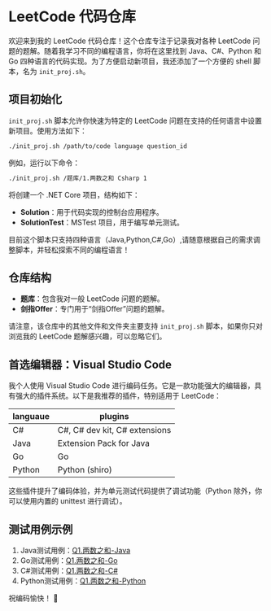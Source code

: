 # LeetCode 代码仓库

欢迎来到我的 LeetCode 代码仓库！这个仓库专注于记录我对各种 LeetCode 问题的题解。随着我学习不同的编程语言，你将在这里找到 Java、C#、Python 和 Go 四种语言的代码实现。为了方便启动新项目，我还添加了一个方便的 shell 脚本，名为 `init_proj.sh`。

## 项目初始化

`init_proj.sh` 脚本允许你快速为特定的 LeetCode 问题在支持的任何语言中设置新项目。使用方法如下：

``` bash
./init_proj.sh /path/to/code language question_id
```

例如，运行以下命令：

``` bash
./init_proj.sh /题库/1.两数之和 Csharp 1
```

将创建一个 .NET Core 项目，结构如下：

- **Solution**：用于代码实现的控制台应用程序。
- **SolutionTest**：MSTest 项目，用于编写单元测试。

目前这个脚本只支持四种语言（Java,Python,C#,Go）,请随意根据自己的需求调整脚本，并轻松探索不同的编程语言！

## 仓库结构

- **题库**：包含我对一般 LeetCode 问题的题解。
- **剑指Offer**：专门用于“剑指Offer”问题的题解。

请注意，该仓库中的其他文件和文件夹主要支持 `init_proj.sh` 脚本，如果你只对浏览我的 LeetCode 题解感兴趣，可以忽略它们。

## 首选编辑器：Visual Studio Code

我个人使用 Visual Studio Code 进行编码任务。它是一款功能强大的编辑器，具有强大的插件系统。以下是我推荐的插件，特别适用于 LeetCode：

| languaue | plugins |
| --- | --- |
| C# | C#, C# dev kit, C# extensions |
| Java | Extension Pack for Java |
| Go | Go |
| Python | Python (shiro) |

这些插件提升了编码体验，并为单元测试代码提供了调试功能（Python 除外，你可以使用内置的 unittest 进行调试）。

## 测试用例示例

1. Java测试用例：[Q1.两数之和-Java](./题库/1.两数之和/Java/q1/SolutionTest.java)
2. Go测试用例：[Q1.两数之和-Go](./题库/1.两数之和/Go/main_test.go)
3. C#测试用例：[Q1.两数之和-C#](./题库/1.两数之和/Csharp/SolutionTest/UnitTest1.cs)
4. Python测试用例：[Q1.两数之和-Python](./题库/1.两数之和/Python/solution_test.py)

祝编码愉快！ 🚀